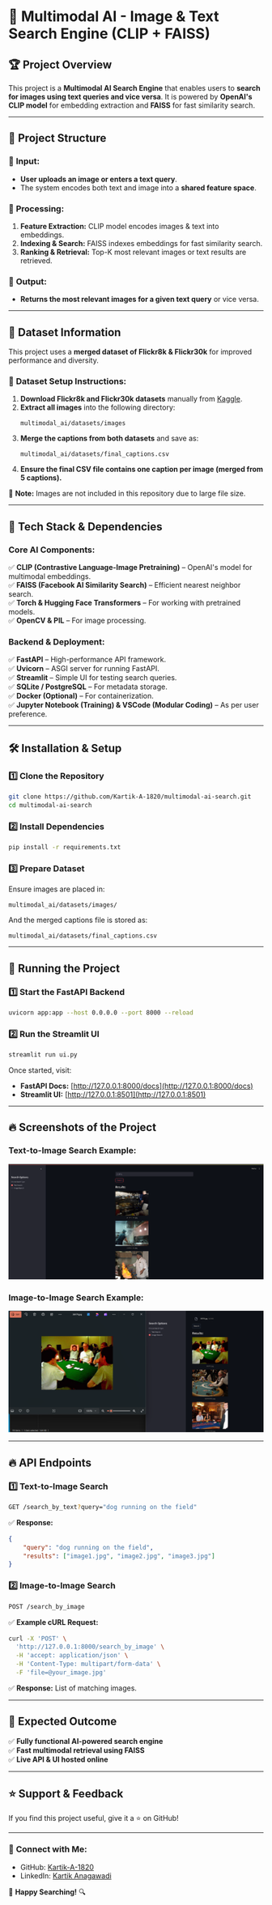 # 📌 Multimodal AI - Image & Text Search Engine (CLIP + FAISS)

## 🏆 **Project Overview**
This project is a **Multimodal AI Search Engine** that enables users to **search for images using text queries and vice versa**. It is powered by **OpenAI's CLIP model** for embedding extraction and **FAISS** for fast similarity search.

---

## 📂 **Project Structure**

### 🔹 **Input:**
- **User uploads an image or enters a text query**.
- The system encodes both text and image into a **shared feature space**.

### 🔹 **Processing:**
1. **Feature Extraction:** CLIP model encodes images & text into embeddings.
2. **Indexing & Search:** FAISS indexes embeddings for fast similarity search.
3. **Ranking & Retrieval:** Top-K most relevant images or text results are retrieved.

### 🔹 **Output:**
- **Returns the most relevant images for a given text query** or vice versa.

---

## 📌 **Dataset Information**
This project uses a **merged dataset of Flickr8k & Flickr30k** for improved performance and diversity.

### 🔹 **Dataset Setup Instructions:**
1. **Download Flickr8k and Flickr30k datasets** manually from [Kaggle](https://www.kaggle.com/datasets).
2. **Extract all images** into the following directory:
   ```
   multimodal_ai/datasets/images
   ```
3. **Merge the captions from both datasets** and save as:
   ```
   multimodal_ai/datasets/final_captions.csv
   ```
4. **Ensure the final CSV file contains one caption per image (merged from 5 captions).**

🔹 **Note:** Images are not included in this repository due to large file size.

---

## 📌 **Tech Stack & Dependencies**

### **Core AI Components:**
✅ **CLIP (Contrastive Language-Image Pretraining)** – OpenAI's model for multimodal embeddings.  
✅ **FAISS (Facebook AI Similarity Search)** – Efficient nearest neighbor search.  
✅ **Torch & Hugging Face Transformers** – For working with pretrained models.  
✅ **OpenCV & PIL** – For image processing.  

### **Backend & Deployment:**
✅ **FastAPI** – High-performance API framework.  
✅ **Uvicorn** – ASGI server for running FastAPI.  
✅ **Streamlit** – Simple UI for testing search queries.  
✅ **SQLite / PostgreSQL** – For metadata storage.  
✅ **Docker (Optional)** – For containerization.  
✅ **Jupyter Notebook (Training) & VSCode (Modular Coding)** – As per user preference.  

---

## 🛠️ **Installation & Setup**

### **1️⃣ Clone the Repository**
```bash
git clone https://github.com/Kartik-A-1820/multimodal-ai-search.git
cd multimodal-ai-search
```

### **2️⃣ Install Dependencies**
```bash
pip install -r requirements.txt
```

### **3️⃣ Prepare Dataset**
Ensure images are placed in:
```
multimodal_ai/datasets/images/
```
And the merged captions file is stored as:
```
multimodal_ai/datasets/final_captions.csv
```

---

## 🚀 **Running the Project**

### **1️⃣ Start the FastAPI Backend**
```bash
uvicorn app:app --host 0.0.0.0 --port 8000 --reload
```

### **2️⃣ Run the Streamlit UI**
```bash
streamlit run ui.py
```

Once started, visit:
- **FastAPI Docs:** [http://127.0.0.1:8000/docs](http://127.0.0.1:8000/docs)
- **Streamlit UI:** [http://127.0.0.1:8501](http://127.0.0.1:8501)

---

## 🔥 **Screenshots of the Project**

### **Text-to-Image Search Example:**
![Text Search](screenshots/1.png)

### **Image-to-Image Search Example:**
![Image Search](screenshots/2.png)

---

## 🔥 **API Endpoints**

### **1️⃣ Text-to-Image Search**
```bash
GET /search_by_text?query="dog running on the field"
```
✅ **Response:**
```json
{
    "query": "dog running on the field",
    "results": ["image1.jpg", "image2.jpg", "image3.jpg"]
}
```

### **2️⃣ Image-to-Image Search**
```bash
POST /search_by_image
```
✅ **Example cURL Request:**
```bash
curl -X 'POST' \
  'http://127.0.0.1:8000/search_by_image' \
  -H 'accept: application/json' \
  -H 'Content-Type: multipart/form-data' \
  -F 'file=@your_image.jpg'
```
✅ **Response:** List of matching images.

---

## 🎯 **Expected Outcome**
✅ **Fully functional AI-powered search engine**  
✅ **Fast multimodal retrieval using FAISS**  
✅ **Live API & UI hosted online**

---

## ⭐ **Support & Feedback**
If you find this project useful, give it a ⭐ on GitHub!

---

### 🔗 **Connect with Me:**
- GitHub: [Kartik-A-1820](https://github.com/Kartik-A-1820)
- LinkedIn: [Kartik Anagawadi](https://www.linkedin.com/in/kartik-anagawadi-4b33a81b6/)

🚀 **Happy Searching!** 🔍
